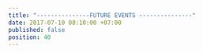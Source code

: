 ```yaml
---
title: "---------------FUTURE EVENTS ---------------"
date: 2017-07-10 08:10:00 +07:00
published: false
position: 40
---
```


